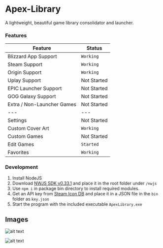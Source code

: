 # Apex-Library
A lightweight, beautiful game library consolidator and launcher.

### Features
Feature | Status
--- | ---
Blizzard App Support | `Working`
Steam Support | `Working`
Origin Support | `Working`
Uplay Support | Not Started
EPIC Launcher Support | Not Started
GOG Galaxy Support | Not Started
Extra / Non-Launcher Games | Not Started
--- | ---
Settings | Not Started
Custom Cover Art | `Working`
Custom Games | Not Started
Edit Games | `Started`
Favorites | `Working`

### Development
1. Install NodeJS
2. Download [NWJS SDK v0.33.1](https://dl.nwjs.io/v0.33.1/nwjs-sdk-v0.33.1-win-x64.zip) and place it in the root folder under `/nwjs`
3. Use `npm i` in package bin directory to install required modules.
4. Get an API key from [Steam Icon DB](https://www.steamgriddb.com/) and place it in a JSON file in the `bin` folder as `key.json`
5. Start the program with the included executable `ApexLibrary.exe`

## Images

![alt text](https://i.imgur.com/kBlHow1.png "Library Page")

![alt text](https://media.giphy.com/media/lnfgomzMzPfqhagj6G/giphy.gif)
